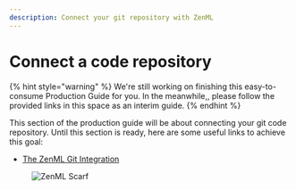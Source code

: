 ```yaml
---
description: Connect your git repository with ZenML
---
```


# Connect a code repository

{% hint style="warning" %}
We're still working on finishing this easy-to-consume Production Guide for you. In the meanwhile,, please follow the provided links in this space as an interim guide.
{% endhint %}

This section of the production guide will be about connecting your git code repository. Until this section is ready, here are some useful links to achieve this goal:

- [The ZenML Git Integration](../advanced-guide/environment-management/connect-your-git-repository.md)

<!-- For scarf -->
<figure><img alt="ZenML Scarf" referrerpolicy="no-referrer-when-downgrade" src="https://static.scarf.sh/a.png?x-pxid=f0b4f458-0a54-4fcd-aa95-d5ee424815bc" /></figure>